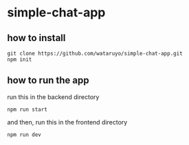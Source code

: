 # simple-chat-app
## how to install 
```
git clone https://github.com/wataruyo/simple-chat-app.git
npm init
```
## how to run the app
run this in the backend directory
```
npm run start
```
and then, run this in the frontend directory
```
npm run dev
```

